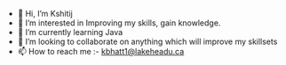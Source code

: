 - 👋 Hi, I’m Kshitij
- 👀 I’m interested in Improving my skills, gain knowledge.
- 🌱 I’m currently learning Java
- 💞️ I’m looking to collaborate on anything which  will improve my skillsets
- 📫 How to reach me :- kbhatt1@lakeheadu.ca

